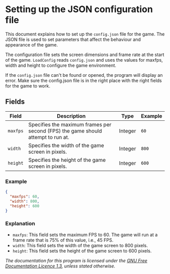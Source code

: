 # Setting up the JSON configuration file

This document explains how to set up the `config.json` file for the game. The
JSON file is used to set parameters that affect the behaviour and appearance of
the game.

The configuration file sets the screen dimensions and frame rate at the start of
the game. `LoadConfig` reads `config.json` and uses the values for maxfps, width and
height to configure the game environment.

If the `config.json` file can't be found or opened, the program will display an
error. Make sure the config.json file is in the right place with the right
fields for the game to work.

## Fields

|Field|Description|Type|Example|
|---|---|---|---|
|`maxfps`|Specifies the maximum frames per second (FPS) the game should attempt to run at.|Integer|`60`|
|`width`|Specifies the width of the game screen in pixels.|Integer|`800`|
|`height`|Specifies the height of the game screen in pixels.|Integer|`600`|

### Example

```json
{
  "maxfps": 60,
  "width": 800,
  "height": 600
}
```

### Explanation

  - `maxfps`: This field sets the maximum FPS to 60. The game will run at a
    frame rate that is 75% of this value, i.e., 45 FPS.
  - `width`: This field sets the width of the game screen to 800 pixels.
  - `height`: This field sets the height of the game screen to 600 pixels.

*The documentation for this program is licensed under the [GNU Free Documentation Licence 1.3](LICENSE.md), unless stated otherwise.*
